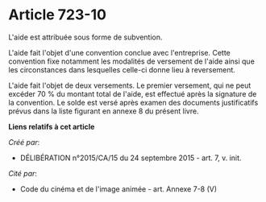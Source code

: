 # Article 723-10

L'aide est attribuée sous forme de subvention.

L'aide fait l'objet d'une convention conclue avec l'entreprise. Cette convention fixe notamment les modalités de versement de
l'aide ainsi que les circonstances dans lesquelles celle-ci donne lieu à reversement.

L'aide fait l'objet de deux versements. Le premier versement, qui ne peut excéder 70 % du montant total de l'aide, est
effectué après la signature de la convention. Le solde est versé après examen des documents justificatifs prévus dans la
liste figurant en annexe 8 du présent livre.

**Liens relatifs à cet article**

_Créé par_:

  - DÉLIBÉRATION n°2015/CA/15 du 24 septembre 2015 - art. 7, v. init.

_Cité par_:

  - Code du cinéma et de l'image animée - art. Annexe 7-8 (V)

